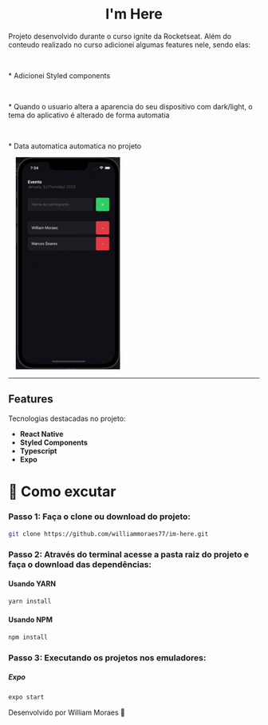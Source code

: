 <h1 align="center">
<!-- <br>
  <img src="https://github.com/williammoraes77/im-here/blob/master/assets/icon.png" alt="Im HERE" width="120">
<br> -->
<br>
  I'm Here
</h1>

<p>Projeto desenvolvido durante o curso ignite da Rocketseat. Além do conteudo realizado no curso adicionei algumas features nele, sendo elas:</p>
<br>
<p>* Adicionei Styled components</p>
<br>
<p>* Quando o usuario altera a aparencia do seu dispositivo com dark/light, o tema do aplicativo é alterado de forma automatia</p>
<br>
<p>* Data automatica automatica no projeto</p>

[//]: # "Add your gifs/images here:"

<div>
  <img src="https://github.com/williammoraes77/im-here/blob/master/assets/imhere.gif" alt="App theme" height="425">
</div>

<hr />

## Features

[//]: # "Add the features of your project here:"

Tecnologias destacadas no projeto:

- **React Native**
- **Styled Components**
- **Typescript**
- **Expo**

# 🤔 Como excutar

### Passo 1: Faça o clone ou download do projeto:

```sh
git clone https://github.com/williammoraes77/im-here.git
```

### Passo 2: Através do terminal acesse a pasta raiz do projeto e faça o download das dependências:

#### Usando YARN

```sh
yarn install
```

#### Usando NPM

```sh
npm install
```

### Passo 3: Executando os projetos nos emuladores:

##### Expo

```sh
expo start
```

Desenvolvido por William Moraes 🚀
